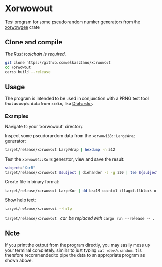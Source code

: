 # Xorwowout

Test program for some pseudo random number generators from the
[xorwowgen](https://github.com/elkasztano/xorwow) crate.

## Clone and compile

_The Rust toolchain is required._

```bash
git clone https://github.com/elkasztano/xorwowout
cd xorwowout
cargo build --release
```

## Usage

The program is intended to be used in conjunction with a PRNG test
tool that accepts data from `stdin`, like
[Dieharder](https://linux.die.net/man/1/dieharder).

### Examples

Navigate to your 'xorwowout' directory.

Inspect some pseudorandom data from the `xorwow128::LargeWrap`
generator:

```bash
target/release/xorwowout LargeWrap | hexdump -n 512
```

Test the `xorwow64::XorB` generator, view and save the result:

```bash
subject="XorB"
target/release/xorwowout $subject | dieharder -a -g 200 | tee ${subject}_result
```

Create file in binary format:

```bash
target/release/xorwowout LargeXor | dd bs=1M count=1 iflag=fullblock of=LargeXor_binary
```

Show help text:

```bash
target/release/xorwowout --help
```

`target/release/xorwowout ` _can be replaced with_ `cargo run --release -- `_._

## Note

If you print the output from the program directly, you may easily mess up your terminal completely, similar to just typing `cat /dev/urandom`. It is therefore recommended to pipe the data to an appropriate program as shown above.

